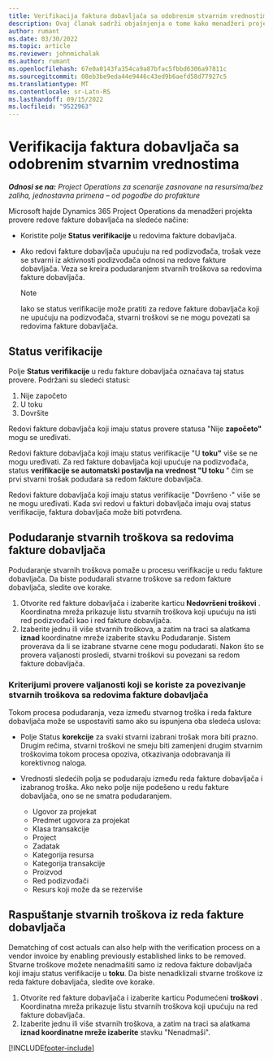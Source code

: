 ```yaml
---
title: Verifikacija faktura dobavljača sa odobrenim stvarnim vrednostima
description: Ovaj članak sadrži objašnjenja o tome kako menadžeri projekta korporacije Microsoft Dynamics 365 Project Operations verifikuju fakture dobavljača sa stvarnim stvarima koje su odobrene kao izvođači radova i zapisano vreme, kao i troškove i materijale koje su koristili članovi projektnog tima.
author: rumant
ms.date: 03/30/2022
ms.topic: article
ms.reviewer: johnmichalak
ms.author: rumant
ms.openlocfilehash: 67e0a0143fa354ca9a87bfac5fbbd6306a97811c
ms.sourcegitcommit: 08eb3be9eda44e9446c43ed9b6aefd58d77927c5
ms.translationtype: MT
ms.contentlocale: sr-Latn-RS
ms.lasthandoff: 09/15/2022
ms.locfileid: "9522963"
---
```

# <a name="verification-of-vendor-invoices-with-approved-actuals"></a>Verifikacija faktura dobavljača sa odobrenim stvarnim vrednostima

_**Odnosi se na:** Project Operations za scenarije zasnovane na resursima/bez zaliha, jednostavna primena – od pogodbe do profakture_

Microsoft hajde Dynamics 365 Project Operations da menadžeri projekta provere redove fakture dobavljača na sledeće načine:

- Koristite polje **Status verifikacije** u redovima fakture dobavljača.
- Ako redovi fakture dobavljača upućuju na red podizvođača, trošak veze se stvarni iz aktivnosti podizvođača odnosi na redove fakture dobavljača. Veza se kreira podudaranjem stvarnih troškova sa redovima fakture dobavljača.

    > [!NOTE]
    > Iako se status verifikacije može pratiti za redove fakture dobavljača koji ne upućuju na podizvođača, stvarni troškovi se ne mogu povezati sa redovima fakture dobavljača.

## <a name="verification-status"></a>Status verifikacije

Polje **Status verifikacije** u redu fakture dobavljača označava taj status provere. Podržani su sledeći statusi:

1. Nije započeto
2. U toku
3. Dovršite

Redovi fakture dobavljača koji imaju status provere statusa "Nije **započeto"** mogu se uređivati.

Redovi fakture dobavljača koji imaju status verifikacije "U **toku"** više se ne mogu uređivati. Za red fakture dobavljača koji upućuje na podizvođača, status **verifikacije se automatski postavlja na vrednost "U toku** " čim se prvi stvarni trošak podudara sa redom fakture dobavljača.

Redovi fakture dobavljača koji imaju status verifikacije "Dovršeno **·**" više se ne mogu uređivati. Kada svi redovi u fakturi dobavljača imaju ovaj status verifikacije, faktura dobavljača može biti potvrđena.

## <a name="match-cost-actuals-to-vendor-invoice-lines"></a>Podudaranje stvarnih troškova sa redovima fakture dobavljača

Podudaranje stvarnih troškova pomaže u procesu verifikacije u redu fakture dobavljača. Da biste podudarali stvarne troškove sa redom fakture dobavljača, sledite ove korake.

1. Otvorite red fakture dobavljača i izaberite karticu **Nedovršeni troškovi** . Koordinatna mreža prikazuje listu stvarnih troškova koji upućuju na isti red podizvođači kao i red fakture dobavljača.
2. Izaberite jednu ili više stvarnih troškova, a zatim na traci sa alatkama **iznad** koordinatne mreže izaberite stavku Podudaranje. Sistem proverava da li se izabrane stvarne cene mogu podudarati. Nakon što se provera valjanosti prosledi, stvarni troškovi su povezani sa redom fakture dobavljača.

### <a name="validation-criteria-that-are-used-to-link-cost-actuals-to-vendor-invoice-lines"></a>Kriterijumi provere valjanosti koji se koriste za povezivanje stvarnih troškova sa redovima fakture dobavljača

Tokom procesa podudaranja, veza između stvarnog troška i reda fakture dobavljača može se uspostaviti samo ako su ispunjena oba sledeća uslova:

- Polje Status **korekcije** za svaki stvarni izabrani trošak mora biti prazno. Drugim rečima, stvarni troškovi ne smeju biti zamenjeni drugim stvarnim troškovima tokom procesa opoziva, otkazivanja odobravanja ili korektivnog naloga.
- Vrednosti sledećih polja se podudaraju između reda fakture dobavljača i izabranog troška. Ako neko polje nije podešeno u redu fakture dobavljača, ono se ne smatra podudaranjem.

    - Ugovor za projekat
    - Predmet ugovora za projekat
    - Klasa transakcije
    - Project
    - Zadatak
    - Kategorija resursa
    - Kategorija transakcije
    - Proizvod
    - Red podizvođači
    - Resurs koji može da se rezerviše

## <a name="unmatch-cost-actuals-from-a-vendor-invoice-line"></a>Raspuštanje stvarnih troškova iz reda fakture dobavljača

Dematching of cost actuals can also help with the verification process on a vendor invoice by enabling previously established links to be removed. Stvarne troškove možete nenadmašiti samo iz redova fakture dobavljača koji imaju status verifikacije u **toku**. Da biste nenadklizali stvarne troškove iz reda fakture dobavljača, sledite ove korake.

1. Otvorite red fakture dobavljača i izaberite karticu Podumećeni **troškovi** . Koordinatna mreža prikazuje listu stvarnih troškova koji upućuju na red fakture dobavljača.
2. Izaberite jednu ili više stvarnih troškova, a zatim na traci sa alatkama **iznad koordinatne mreže izaberite** stavku "Nenadmaši".

[!INCLUDE[footer-include](../../includes/footer-banner.md)]
